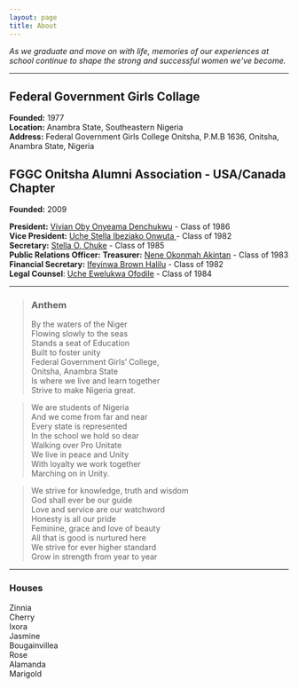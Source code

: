 ```yaml
---
layout: page
title: About
---
```


*As we graduate and move on with life, memories of our experiences at school continue to shape the strong and successful women we've become.*

------
## Federal Government Girls Collage

**Founded:** 1977  
**Location:** Anambra State, Southeastern Nigeria  
**Address:** Federal Government Girls College Onitsha, P.M.B 1636, Onitsha, Anambra State, Nigeria


## FGGC Onitsha Alumni Association - USA/Canada Chapter
**Founded:** 2009

**President:**  <a href="#mailto:vivian.onyeama@fggconitsha.com" class="email">Vivian Oby Onyeama Denchukwu</a> - Class of 1986  
**Vice President:** <a href="#mailto:stella.ibeziako@fggconitsha.com" class="email">Uche Stella Ibeziako Onwuta </a>- Class of 1982  
**Secretary:** <a href="#mailto:stella.chuke@fggconitsha.com" class="email">Stella O. Chuke</a> - Class of 1985  
**Public Relations Officer:**
**Treasurer:** <a href="#mailto:nene.okonmah@fggconitsha.com" class="email">Nene Okonmah Akintan</a> - Class of 1983  
**Financial Secretary:** <a href="#mailto:ifeyinwa.brown@fggconitsha.com" class="email">Ifeyinwa Brown Halilu</a> - Class of 1982  
**Legal Counsel**: <a href="#mailto:uche.ewelukwa@fggconitsha.com" class="email">Uche Ewelukwa Ofodile</a> - Class of 1984

----
> ### Anthem
> By the waters of the Niger  
> Flowing slowly to the seas  
> Stands a seat of Education  
> Built to foster unity  
> Federal Government Girls’ College,  
> Onitsha, Anambra State  
> Is where we live and learn together  
> Strive to make Nigeria great.

> We are students of Nigeria  
> And we come from far and near  
> Every state is represented  
> In the school we hold so dear  
> Walking over Pro Unitate  
> We live in peace and Unity  
> With loyalty we work together  
> Marching on in Unity.

> We strive for knowledge, truth and wisdom  
> God shall ever be our guide  
> Love and service are our watchword  
> Honesty is all our pride  
> Feminine, grace and love of beauty  
> All that is good is nurtured here  
> We strive for ever higher standard  
> Grow in strength from year to year

----
### Houses
<div class="zinnia">Zinnia</div>
<div class="cherry">Cherry</div>
<div class="ixora">Ixora</div>  
<div class="jasmine">Jasmine</div>  
<div class="bougainvillea">Bougainvillea</div>  
<div class="rose">Rose</div>  
<div class="alamanda">Alamanda</div>  
<div class="marigold">Marigold</div>
